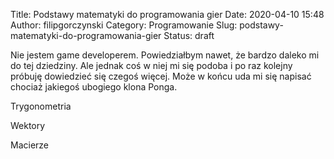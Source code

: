 Title: Podstawy matematyki do programowania gier
Date: 2020-04-10 15:48
Author: filipgorczynski
Category: Programowanie
Slug: podstawy-matematyki-do-programowania-gier
Status: draft

Nie jestem game developerem. Powiedziałbym nawet, że bardzo daleko mi do tej dziedziny. Ale jednak coś w niej mi się podoba i po raz kolejny próbuję dowiedzieć się czegoś więcej. Może w końcu uda mi się napisać chociaż jakiegoś ubogiego klona Ponga.

Trygonometria

Wektory

Macierze

 
